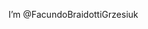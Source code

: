 I’m @FacundoBraidottiGrzesiuk

<!---
FacundoBraidottiGrzesiuk/FacundoBraidottiGrzesiuk is a ✨ special ✨ repository because its `README.md` (this file) appears on your GitHub profile.
You can click the Preview link to take a look at your changes.
--->
